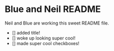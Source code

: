<h1>Blue and Neil README</h1>

Neil and Blue are working this sweet README file.

<ul>
<li> [] added title!</li>
<li> [] woke up looking super cool!</li>
<li> [] made super cool checkboxes!</li>
